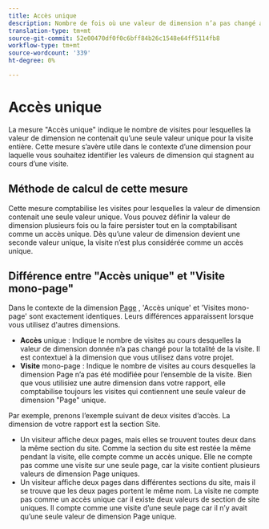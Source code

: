 ```yaml
---
title: Accès unique
description: Nombre de fois où une valeur de dimension n’a pas changé au cours d’une visite.
translation-type: tm+mt
source-git-commit: 52e00470df0f0c6bff84b26c1548e64ff5114fb8
workflow-type: tm+mt
source-wordcount: '339'
ht-degree: 0%

---
```



# Accès unique

La mesure &quot;Accès unique&quot; indique le nombre de visites pour lesquelles la valeur de dimension ne contenait qu’une seule valeur unique pour la visite entière. Cette mesure s’avère utile dans le contexte d’une dimension pour laquelle vous souhaitez identifier les valeurs de dimension qui stagnent au cours d’une visite.

## Méthode de calcul de cette mesure

Cette mesure comptabilise les visites pour lesquelles la valeur de dimension contenait une seule valeur unique. Vous pouvez définir la valeur de dimension plusieurs fois ou la faire persister tout en la comptabilisant comme un accès unique. Dès qu’une valeur de dimension devient une seconde valeur unique, la visite n’est plus considérée comme un accès unique.

## Différence entre &quot;Accès unique&quot; et &quot;Visite mono-page&quot;

Dans le contexte de la dimension [Page](../dimensions/page.md) , &#39;Accès unique&#39; et &#39;Visites mono-page&#39; sont exactement identiques. Leurs différences apparaissent lorsque vous utilisez d&#39;autres dimensions.

* **Accès** unique : Indique le nombre de visites au cours desquelles la valeur de dimension donnée n’a pas changé pour la totalité de la visite. Il est contextuel à la dimension que vous utilisez dans votre projet.
* **Visite** mono-page : Indique le nombre de visites au cours desquelles la dimension Page n’a pas été modifiée pour l’ensemble de la visite. Bien que vous utilisiez une autre dimension dans votre rapport, elle comptabilise toujours les visites qui contiennent une seule valeur de dimension &quot;Page&quot; unique.

Par exemple, prenons l’exemple suivant de deux visites d’accès. La dimension de votre rapport est la section [](../dimensions/site-section.md)Site.

* Un visiteur affiche deux pages, mais elles se trouvent toutes deux dans la même section du site. Comme la section du site est restée la même pendant la visite, elle compte comme un accès unique. Elle ne compte pas comme une visite sur une seule page, car la visite contient plusieurs valeurs de dimension Page uniques.
* Un visiteur affiche deux pages dans différentes sections du site, mais il se trouve que les deux pages portent le même nom. La visite ne compte pas comme un accès unique car il existe deux valeurs de section de site uniques. Il compte comme une visite d’une seule page car il n’y avait qu’une seule valeur de dimension Page unique.
